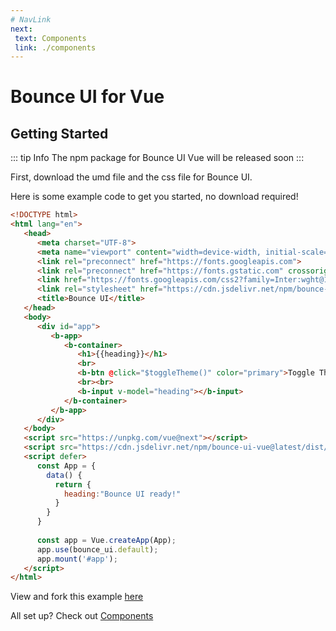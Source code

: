 ```yaml
---
# NavLink
next: 
 text: Components
 link: ./components
---
```


# Bounce UI for Vue

## Getting Started

::: tip Info
The npm package for Bounce UI Vue will be released soon
:::

First, download the <a download :href="$withBase('/dist/bounce_ui.umd.js')">umd file</a> and the <a download :href="$withBase('/dist/bounce_ui.css')">css file</a> for Bounce UI.

Here is some example code to get you started, no download required!

```html
<!DOCTYPE html>
<html lang="en">
   <head>
      <meta charset="UTF-8">
      <meta name="viewport" content="width=device-width, initial-scale=1.0">
      <link rel="preconnect" href="https://fonts.googleapis.com">
      <link rel="preconnect" href="https://fonts.gstatic.com" crossorigin>
      <link href="https://fonts.googleapis.com/css2?family=Inter:wght@100;200;300;400;500;600;700;800;900&display=swap" rel="stylesheet">
      <link rel="stylesheet" href="https://cdn.jsdelivr.net/npm/bounce-ui-vue@latest/dist/bounce_ui.css">
      <title>Bounce UI</title>
   </head>
   <body>
      <div id="app">
         <b-app>
            <b-container>
               <h1>{{heading}}</h1>
               <br>
               <b-btn @click="$toggleTheme()" color="primary">Toggle Theme</b-btn>
               <br><br>
               <b-input v-model="heading"></b-input>
            </b-container>
         </b-app>
      </div>
   </body>
   <script src="https://unpkg.com/vue@next"></script>
   <script src="https://cdn.jsdelivr.net/npm/bounce-ui-vue@latest/dist/bounce_ui.umd.min.js"></script>
   <script defer>
      const App = {
        data() {
          return {
            heading:"Bounce UI ready!"
          }
        }
      }
      
      const app = Vue.createApp(App);
      app.use(bounce_ui.default);
      app.mount('#app');
   </script>
</html>
```
View and fork this example [here](https://replit.com/@AbaanShanid/Bounce-UI-Demo)

All set up? Check out [Components](../bounce_ui_vue_docs/components/)
